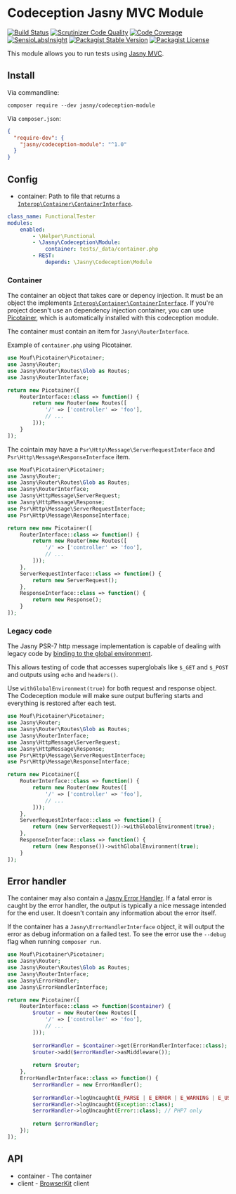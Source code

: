 # Codeception Jasny MVC Module

[![Build Status](https://travis-ci.org/jasny/codeception-module.svg?branch=master)](https://travis-ci.org/jasny/codeception-module)
[![Scrutinizer Code Quality](https://scrutinizer-ci.com/g/jasny/codeception-module/badges/quality-score.png?b=master)](https://scrutinizer-ci.com/g/jasny/codeception-module/?branch=master)
[![Code Coverage](https://scrutinizer-ci.com/g/jasny/codeception-module/badges/coverage.png?b=master)](https://scrutinizer-ci.com/g/jasny/codeception-module/?branch=master)
[![SensioLabsInsight](https://insight.sensiolabs.com/projects/956e3ad0-ff30-4d26-acf9-2b8ea24bd1f0/mini.png)](https://insight.sensiolabs.com/projects/956e3ad0-ff30-4d26-acf9-2b8ea24bd1f0)
[![Packagist Stable Version](https://img.shields.io/packagist/v/jasny/codeception-module.svg)](https://packagist.org/packages/jasny/codeception-module)
[![Packagist License](https://img.shields.io/packagist/l/jasny/codeception-module.svg)](https://packagist.org/packages/jasny/codeception-module)

This module allows you to run tests using [Jasny MVC](http://www.github.com/jasny/mvc/).

## Install

Via commandline:

```shell
composer require --dev jasny/codeception-module
```

Via `composer.json`:

```json
{
  "require-dev": {
    "jasny/codeception-module": "^1.0"
  }
}
```

## Config

* container: Path to file that returns a
  [`Interop\Container\ContainerInterface`](https://github.com/container-interop/container-interop).

```yaml
class_name: FunctionalTester
modules:
    enabled:
        - \Helper\Functional
        - \Jasny\Codeception\Module:
            container: tests/_data/container.php
        - REST:
            depends: \Jasny\Codeception\Module
```

### Container

The container an object that takes care or depency injection. It must be an object the implements [`Interop\Container\ContainerInterface`](https://github.com/container-interop/container-interop).
If you're project doesn't use an dependency injection container, you can use [Picotainer](https://github.com/thecodingmachine/picotainer),
which is automatically installed with this codeception module.

The container must contain an item for `Jasny\RouterInterface`.

Example of `container.php` using Picotainer.

```php
use Mouf\Picotainer\Picotainer;
use Jasny\Router;
use Jasny\Router\Routes\Glob as Routes;
use Jasny\RouterInterface;

return new Picotainer([
    RouterInterface::class => function() {
        return new Router(new Routes([
            '/' => ['controller' => 'foo'],
            // ...
        ]));
    }
]);
```

The cointain may have a `Psr\Http\Message\ServerRequestInterface` and `Psr\Http\Message\ResponseInterface` item.

```php
use Mouf\Picotainer\Picotainer;
use Jasny\Router;
use Jasny\Router\Routes\Glob as Routes;
use Jasny\RouterInterface;
use Jasny\HttpMessage\ServerRequest;
use Jasny\HttpMessage\Response;
use Psr\Http\Message\ServerRequestInterface;
use Psr\Http\Message\ResponseInterface;

return new new Picotainer([
    RouterInterface::class => function() {
        return new Router(new Routes([
            '/' => ['controller' => 'foo'],
            // ...
        ]));
    },
    ServerRequestInterface::class => function() {
        return new ServerRequest();
    },
    ResponseInterface::class => function() {
        return new Response();
    }
]);
```

### Legacy code

The Jasny PSR-7 http message implementation is capable of dealing with legacy code by [binding to the global
environment](https://github.com/jasny/http-message#testing-legacy-code).

This allows testing of code that accesses superglobals like `$_GET` and `$_POST` and outputs using `echo` and
`headers()`.

Use `withGlobalEnvironment(true)` for both request and response object. The Codeception module will make sure
output buffering starts and everything is restored after each test.

```php
use Mouf\Picotainer\Picotainer;
use Jasny\Router;
use Jasny\Router\Routes\Glob as Routes;
use Jasny\RouterInterface;
use Jasny\HttpMessage\ServerRequest;
use Jasny\HttpMessage\Response;
use Psr\Http\Message\ServerRequestInterface;
use Psr\Http\Message\ResponseInterface;

return new Picotainer([
    RouterInterface::class => function() {
        return new Router(new Routes([
            '/' => ['controller' => 'foo'],
            // ...
        ]));
    },
    ServerRequestInterface::class => function() {
        return (new ServerRequest())->withGlobalEnvironment(true);
    },
    ResponseInterface::class => function() {
        return (new Response())->withGlobalEnvironment(true);
    }
]);
```

## Error handler

The container may also contain a [Jasny Error Handler](https://github.com/jasny/error-handler). If a fatal error is caught
by the error handler, the output is typically a nice message intended for the end user. It doesn't contain any information
about the error itself.

If the container has a `Jasny\ErrorHandlerInterface` object, it will output the error as debug information on a failed
test. To see the error use the `--debug` flag when running `composer run`.

```php
use Mouf\Picotainer\Picotainer;
use Jasny\Router;
use Jasny\Router\Routes\Glob as Routes;
use Jasny\RouterInterface;
use Jasny\ErrorHandler;
use Jasny\ErrorHandlerInterface;

return new Picotainer([
    RouterInterface::class => function($container) {
        $router = new Router(new Routes([
            '/' => ['controller' => 'foo'],
            // ...
        ]));
        
        $errorHandler = $container->get(ErrorHandlerInterface::class);
        $router->add($errorHandler->asMiddleware());
        
        return $router;
    },
    ErrorHandlerInterface::class => function() {
        $errorHandler = new ErrorHandler();
        
        $errorHandler->logUncaught(E_PARSE | E_ERROR | E_WARNING | E_USER_WARNING);
        $errorHandler->logUncaught(Exception::class);
        $errorHandler->logUncaught(Error::class); // PHP7 only
        
        return $errorHandler;
    });
]);
```

## API

* container - The container
* client - [BrowserKit](http://symfony.com/doc/current/components/browser_kit.html) client
